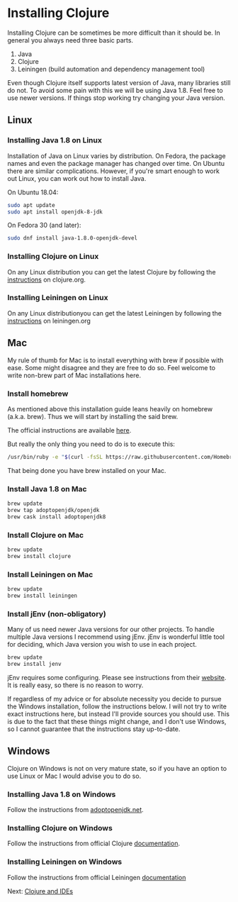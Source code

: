 # Installing Clojure

Installing Clojure can be sometimes be more difficult than it should be.
In general you always need three basic parts.

1. Java
2. Clojure
3. Leiningen (build automation and dependency management tool)

Even though Clojure itself supports latest version of Java,
many libraries still do not.
To avoid some pain with this we will be using Java 1.8.
Feel free to use newer versions.
If things stop working try changing your Java version.

## Linux

### Installing Java 1.8 on Linux

Installation of Java on Linux varies by distribution.
On Fedora, the package names and even the package manager has changed over time.
On Ubuntu there are similar complications.
However, if you're smart enough to work out Linux,
you can work out how to install Java.

On Ubuntu 18.04:

```sh
sudo apt update
sudo apt install openjdk-8-jdk
```

On Fedora 30 (and later):

```sh
sudo dnf install java-1.8.0-openjdk-devel
```

### Installing Clojure on Linux

On any Linux distribution you can get the latest Clojure by following
the [instructions](https://clojure.org/guides/getting_started#_installation_on_linux) on clojure.org.

### Installing Leiningen on Linux

On any Linux distributionyou can get the latest Leiningen by following
the [instructions](https://leiningen.org) on leiningen.org

## Mac

My rule of thumb for Mac is to install everything with brew if possible with ease.
Some might disagree and they are free to do so.
Feel welcome to write non-brew part of Mac installations here.

### Install homebrew

As mentioned above this installation guide leans heavily on homebrew (a.k.a. brew).
Thus we will start by installing the said brew.

The official instructions are available [here](https://brew.sh).

But really the only thing you need to do is to execute this:

```sh
/usr/bin/ruby -e "$(curl -fsSL https://raw.githubusercontent.com/Homebrew/install/master/install)"
```

That being done you have brew installed on your Mac.

### Install Java 1.8 on Mac

```bash
brew update
brew tap adoptopenjdk/openjdk
brew cask install adoptopenjdk8
```

### Install Clojure on Mac

```bash
brew update
brew install clojure
```

### Install Leiningen on Mac

```bash
brew update
brew install leiningen
```

### Install jEnv (non-obligatory)

Many of us need newer Java versions for our other projects.
To handle multiple Java versions I recommend using jEnv.
jEnv is wonderful little tool for deciding,
which Java version you wish to use in each project.

```bash
brew update
brew install jenv
```

jEnv requires some configuring.
Please see instructions from their [website](https://www.jenv.be/).
It is really easy, so there is no reason to worry.

If regardless of my advice or for absolute necessity you decide to pursue the Windows installation,
follow the instructions below.
I will not try to write exact instructions here,
but instead I'll provide sources you should use.
This is due to the fact that these things might change,
and I don't use Windows,
so I cannot guarantee that the instructions stay up-to-date.

## Windows

Clojure on Windows is not on very mature state,
so if you have an option to use Linux or Mac I would advise you to do so.

### Installing Java 1.8 on Windows

Follow the instructions from [adoptopenjdk.net](https://adoptopenjdk.net/).

### Installing Clojure on Windows

Follow the instructions from official Clojure [documentation](https://clojure.org/guides/getting_started#_installation_on_windows).

### Installing Leiningen on Windows

Follow the instructions from official Leiningen [documentation](https://leiningen.org/)

Next: [Clojure and IDEs](3-clojure-and-IDE.md)
